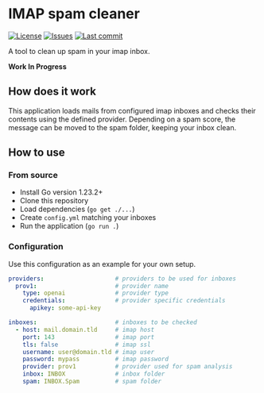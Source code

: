 # IMAP spam cleaner

[![License](https://img.shields.io/github/license/dominicgisler/imap-spam-cleaner)](https://github.com/dominicgisler/imap-spam-cleaner/blob/master/LICENSE)
[![Issues](https://img.shields.io/github/issues/dominicgisler/imap-spam-cleaner)](https://github.com/dominicgisler/imap-spam-cleaner/issues)
[![Last commit](https://img.shields.io/github/last-commit/dominicgisler/imap-spam-cleaner/master)](https://github.com/dominicgisler/imap-spam-cleaner/commits/master)

A tool to clean up spam in your imap inbox.

**Work In Progress**

## How does it work

This application loads mails from configured imap inboxes and checks their contents using the defined provider.
Depending on a spam score, the message can be moved to the spam folder, keeping your inbox clean.

## How to use

### From source

- Install Go version 1.23.2+
- Clone this repository
- Load dependencies (`go get ./...`)
- Create `config.yml` matching your inboxes
- Run the application (`go run .`)

### Configuration

Use this configuration as an example for your own setup.

```yaml
providers:                    # providers to be used for inboxes
  prov1:                      # provider name
    type: openai              # provider type
    credentials:              # provider specific credentials
      apikey: some-api-key

inboxes:                      # inboxes to be checked
  - host: mail.domain.tld     # imap host
    port: 143                 # imap port
    tls: false                # imap ssl
    username: user@domain.tld # imap user
    password: mypass          # imap password
    provider: prov1           # provider used for spam analysis
    inbox: INBOX              # inbox folder
    spam: INBOX.Spam          # spam folder
```
